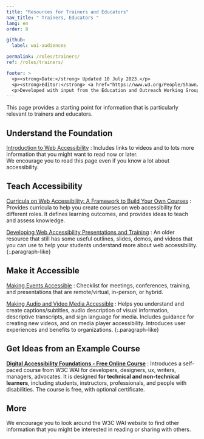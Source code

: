 ```yaml
---
title: "Resources for Trainers and Educators"
nav_title: " Trainers, Educators "
lang: en
order: 8

github:
  label: wai-audiences

permalink: /roles/trainers/
ref: /roles/trainers/

footer: >
  <p><strong>Date:</strong> Updated 10 July 2023.</p>
  <p><strong>Editor:</strong> <a href="https://www.w3.org/People/Shawn/">Shawn Lawton Henry</a>.</p>
  <p>Developed with input from the Education and Outreach Working Group (<a href="https://www.w3.org/WAI/EO/">EOWG</a>).</p>
---
```


This page provides a starting point for information that is particularly relevant to trainers and educators.

## Understand the Foundation

[Introduction to Web Accessibility](/fundamentals/accessibility-intro/)
: Includes links to videos and to lots more information that you might want to read now or later.<br/>We encourage you to read this page even if you know a lot about accessibility.

## Teach Accessibility

[Curricula on Web Accessibility: A Framework to Build Your Own Courses](/curricula/)
: Provides curricula to help you create courses on web accessibility for different roles. It defines learning outcomes, and provides ideas to teach and assess knowledge.

[Developing Web Accessibility Presentations and Training](/teach-advocate/accessibility-training/)
: An older resource that still has some useful outlines, slides, demos, and videos that you can use to help your students understand more about web accessibility.
{:.paragraph-like}

## Make it Accessible

[Making Events Accessible](/teach-advocate/accessible-presentations/)
: Checklist for meetings, conferences, training, and presentations that are remote/virtual, in-person, or hybrid.

[Making Audio and Video Media Accessible](/media/av/)
: Helps you understand and create captions/subtitles, audio description of visual information, descriptive transcripts, and sign language for media. Includes guidance for creating new videos, and on media player accessibility. Introduces user experiences and benefits to organizations.
{:.paragraph-like}

## Get Ideas from an Example Course

**[Digital Accessibility Foundations - Free Online Course](/courses/foundations-course/)**
: Introduces a self-paced course from W3C WAI for developers, designers, ux, writers, managers, advocates. It is designed **for technical and non-technical learners**, including students, instructors, professionals, and people with disabilities. The course is free, with optional certificate.

## More

We encourage you to look around the W3C WAI website to find other information that you might be interested in reading or sharing with others.
